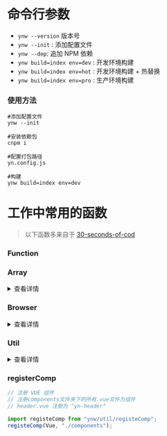 # 命令行参数

* `ynw --version` 版本号
* `ynw --init` : 添加配置文件
* `ynw --dep`: 追加 NPM 依赖
* `ynw build=index env=dev` : 开发环境构建
* `ynw build=index env=hot` : 开发环境构建 + 热替换
* `ynw build=index env=pro` : 生产环境构建

### 使用方法

```shell
#添加配置文件
ynw --init

#安装依赖包
cnpm i

#配置打包路径
yn.config.js

#构建
ynw build=index env=dev
```

# 工作中常用的函数

> 以下函数多来自于 [30-seconds-of-cod](https://github.com/Chalarangelo/30-seconds-of-code)

### Function

### Array

<details>
<summary>查看详情</summary>

* [`differenceBy`](#differenceby)

</details>

### Browser

<details>
<summary>查看详情</summary>

* [`uuid`](#uuid)
* [`createEventHub`](#createEventHub)
* [`element`](#element)
* [`runInRaf`](#runInRaf)
* [`runInWorker`](#runInWorker)

</details>

### Util

<details>
<summary>查看详情</summary>

* [`registeComp`](#registeComp)
* [`httpPost`](#httppost)

</details>

### registerComp

```js
// 注册 VUE 组件
// 注册components文件夹下的所有.vue文件为组件
// header.vue 注册为 "yn-header"

import registeComp from "ynw/util/registeComp";
registeComp(Vue, "./components");
```
